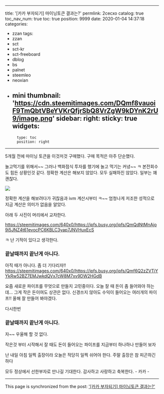 
---
title: '[카카 부자되기]  마이닝토큰 결과는?'
permlink: 2cecxo
catalog: true
toc_nav_num: true
toc: true
position: 9999
date: 2020-01-04 14:37:18
categories:
- zzan
tags:
- zzan
- sct
- sct-kr
- sct-freeboard
- dblog
- bs
- palnet
- steemleo
- neoxian
- mini
thumbnail: 'https://cdn.steemitimages.com/DQmf8vauoiF9TmQbtVBeYVKrQfjrSbQ8VrZgW9kDYnK2rU9/image.png'
sidebar:
    right:
        sticky: true
widgets:
    -
        type: toc
        position: right
---


5개월 전에 마이닝 토큰을 이것저것 구매했다.
구매 목적은 아주 단순했다. 

놀고먹기를 위해서~~
그러나 백화점식 투자를  했기에 놀고 먹기는 커녕~~ ㅋ
본전회수도 힘든 상황인것 같다. 
정확한 계산은 해보지 않았다. 
모두 실패하진 않았다.  일부는 꽤 괜찮다.

![](https://cdn.steemitimages.com/DQmf8vauoiF9TmQbtVBeYVKrQfjrSbQ8VrZgW9kDYnK2rU9/image.png)

정확한 계산을 해보려다가 귀찮음과
ivm  계산시부터 ㅋ~~ 엄청나게 저조한 성적으로
지금 계산은 의미가 없음을 알았다. 

아래 두 사진이 머리에서 교차한다. 

https://steemitimages.com/640x0/https://ipfs.busy.org/ipfs/QmQdNtMnAjo9i5JNZ4t61evocPC6KBLC3yap7JNVHuxEcS

ㅋ 난 기적이 있다고 생각한다. 
### 끝날때까지 끝난게 아니다. 
아직 때가 아니다.  좀 더 기다리자!!
https://steemitimages.com/640x0/https://ipfs.busy.org/ipfs/Qmf6Q2zZVTiYYkRw52BZ7EMJwkdQVx7cW8M7xv9DW2HGdB

요즘 새로운 파이프를 무엇으로 만들지 고민중이다.
오늘 잘 때 돈이 좀 들어와야 하는데...
그게 작은 돈이여도 상관은 없다. 
신경쓰지 않아도 수익이 들어오는 여러개의 파이프!!
올해 잘 만들어 봐야겠다. 

다시한번
### 끝날때까지 끝난게 아니다. 


자~~ 우울해 할 것  없다. 

작은것 부터 시작해서 잘 때도 돈이 들어오는 
파이프를 지금부터 하나하나 만들어 보자

난 내일 아침 일찍 출장이라 오늘은 적당히 일찍
쉬어야 한다.  주말 출장은 참 피곤하긴 하다

모두 정상에서 선한부자로 만나길 기대한다.
감사하고 사랑하고 축복한다. - 카카 -

- - -

This page is synchronized from the post: ['[카카 부자되기]  마이닝토큰 결과는?'](https://steemit.com/@kibumh/2cecxo)

